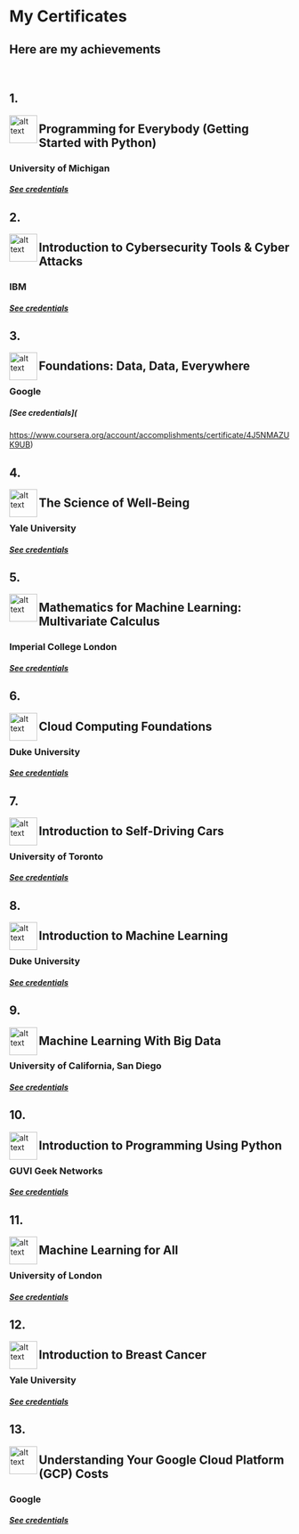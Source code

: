 # My Certificates
## Here are my achievements
<br />

## 1.

<img align="left" src="https://media-exp1.licdn.com/dms/image/C4E0BAQFGfERBPGurCg/company-logo_200_200/0/1519856309184?e=1629331200&v=beta&t=J9lCVdrsT6YwUt0vaDsfkKPAdxv3hGE1O0TpUydQDgQ" alt="alt text" width="50" eight="50">

## Programming for Everybody (Getting Started with Python)
### University of Michigan
##### [See credentials](https://www.coursera.org/account/accomplishments/certificate/DT8KRQXP9Z6S)

## 2.

<img align="left" src="https://media-exp1.licdn.com/dms/image/C4D0BAQFgRYqaa_6VCA/company-logo_200_200/0/1614621724734?e=1629331200&v=beta&t=zQbI_ScBR39GAUO-l2OnzwcRmo5LbQihJgU0UZmBJPc" alt="alt text" width="50" eight="50">

## Introduction to Cybersecurity Tools & Cyber Attacks
### IBM
##### [See credentials](https://coursera.org/share/34b3e249db651a7a73d3d1eebb940a1e)

## 3.

<img align="left" src="https://media-exp1.licdn.com/dms/image/C4D0BAQHiNSL4Or29cg/company-logo_100_100/0/1519856215226?e=1629331200&v=beta&t=Xuz_3b8cN2hCV3ooqnF9gQ1fQFTkwHE2IPLNZuhhQ9I" alt="alt text" width="50" eight="50">

## Foundations: Data, Data, Everywhere
### Google
##### [See credentials](
https://www.coursera.org/account/accomplishments/certificate/4J5NMAZUK9UB)

## 4.

<img align="left" src="https://media-exp1.licdn.com/dms/image/C560BAQGGJUjGgSYcWQ/company-logo_200_200/0/1519910658221?e=1629331200&v=beta&t=kBb39WbpYysnG8WGU4vso1FXx9p-1ZzhWSFFtMtTIpY" alt="alt text" width="50" eight="50">

## The Science of Well-Being
### Yale University
##### [See credentials](https://www.coursera.org/account/accomplishments/certificate/T2WQSR4Q6GF6)

## 5.

<img align="left" src="https://media-exp1.licdn.com/dms/image/C560BAQHcMklYOit6WQ/company-logo_200_200/0/1593643061614?e=1629331200&v=beta&t=Ktdn9wvAFtCUjfB7W7TjhDx-A8OXJLsnD8mLeX1RaEY" alt="alt text" width="50" eight="50">

## Mathematics for Machine Learning: Multivariate Calculus
### Imperial College London
##### [See credentials](https://www.coursera.org/account/accomplishments/certificate/9YENY56AE5XR)

## 6.

<img align="left" src="https://media-exp1.licdn.com/dms/image/C4E0BAQGXW0yOhYBbCg/company-logo_200_200/0/1547069414882?e=1629331200&v=beta&t=8H0ai2EqrqL-nrkr9-t2l7HzR55-eGbfH2_E0uLyT2U" alt="alt text" width="50" eight="50">

## Cloud Computing Foundations
### Duke University
##### [See credentials](https://www.coursera.org/account/accomplishments/certificate/588VM9QUP62M)

## 7.

<img align="left" src="https://media-exp1.licdn.com/dms/image/C560BAQE2yEMrkNmDVw/company-logo_200_200/0/1519856141304?e=1629331200&v=beta&t=aS7_D535H1aiQy7W3_S2E16-Vj5IddKpfWBlTL5VgAw" alt="alt text" width="50" eight="50">

##  Introduction to Self-Driving Cars
### University of Toronto
##### [See credentials](https://www.coursera.org/account/accomplishments/certificate/645ATPBL8N9T)

## 8.

<img align="left" src="https://media-exp1.licdn.com/dms/image/C4E0BAQGXW0yOhYBbCg/company-logo_200_200/0/1547069414882?e=1629331200&v=beta&t=8H0ai2EqrqL-nrkr9-t2l7HzR55-eGbfH2_E0uLyT2U" alt="alt text" width="50" eight="50">

##  Introduction to Machine Learning 
### Duke University
##### [See credentials](https://www.coursera.org/account/accomplishments/certificate/U2GRY4NZGZNR)

## 9.

<img align="left" src="https://media-exp1.licdn.com/dms/image/C560BAQHQYa-3EY_aaQ/company-logo_200_200/0/1565645519512?e=1629331200&v=beta&t=WeJRNQ2yG7OWXeJfSTSPamS5gQjTB1vLuQDiIjXbSNU" alt="alt text" width="50" eight="50">

##  Machine Learning With Big Data
### University of California, San Diego
##### [See credentials](https://www.coursera.org/account/accomplishments/certificate/MGPDTXNC6ENY)

## 10.

<img align="left" src="https://media-exp1.licdn.com/dms/image/C510BAQEihl-VtlKwcQ/company-logo_200_200/0/1557311008683?e=1629331200&v=beta&t=dAG_ruJxIdp7D2_XvUIjg1HfZux2eo-ZIjnOK7-iQkk" alt="alt text" width="50" eight="50">

##  Introduction to Programming Using Python
### GUVI Geek Networks
##### [See credentials](https://www.guvi.in/verify-certificate?id=9Fz207fJ64m7201n1M)


## 11.

<img align="left" src="https://media-exp1.licdn.com/dms/image/C4D0BAQFZGiA0QPg0gA/company-logo_200_200/0/1595409908587?e=1629331200&v=beta&t=5vTPXtTM8w97D_dTKdV7_DXMRzO_hWDrIdB-i4tN2Uw" alt="alt text" width="50" eight="50">

##  Machine Learning for All
### University of London
##### [See credentials](https://www.coursera.org/account/accomplishments/certificate/4M9SPLN88VW6)

## 12.

<img align="left" src="https://media-exp1.licdn.com/dms/image/C560BAQGGJUjGgSYcWQ/company-logo_200_200/0/1519910658221?e=1629331200&v=beta&t=kBb39WbpYysnG8WGU4vso1FXx9p-1ZzhWSFFtMtTIpY" alt="alt text" width="50" eight="50">

## Introduction to Breast Cancer
### Yale University
##### [See credentials](https://www.coursera.org/account/accomplishments/certificate/ZMAS6VPZ6EC4)

## 13.

<img align="left" src="https://media-exp1.licdn.com/dms/image/C4D0BAQHiNSL4Or29cg/company-logo_100_100/0/1519856215226?e=1629331200&v=beta&t=Xuz_3b8cN2hCV3ooqnF9gQ1fQFTkwHE2IPLNZuhhQ9I" alt="alt text" width="50" eight="50">

## Understanding Your Google Cloud Platform (GCP) Costs
### Google
##### [See credentials](https://www.coursera.org/account/accomplishments/certificate/TM5PYMFBRLD3)


